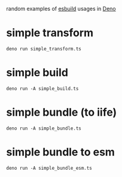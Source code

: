 random examples of [esbuild](https://esbuild.github.io/) usages in [Deno](https://deno.land/)

# simple transform

```
deno run simple_transform.ts
```

# simple build

```
deno run -A simple_build.ts
```

# simple bundle (to iife)

```
deno run -A simple_bundle.ts
```

# simple bundle to esm

```
deno run -A simple_bundle_esm.ts
```
